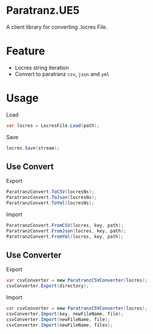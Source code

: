 # Paratranz.UE5
A client library for converting .locres File.

# Feature
-	Locres string iteration
-   Convert to paratranz `csv`, `json` and `yml`

# Usage

Load
```cs
var locres = LocresFile.Load(path);
```

Save
```cs
locres.Save(stream);
```

## Use Convert

Export
```cs
ParatranzConvert.ToCSV(locresNs);
ParatranzConvert.ToJson(locresNs);
ParatranzConvert.ToYml(locresNs);
```

Import
```cs
ParatranzConvert.FromCSV(locres, key, path);
ParatranzConvert.FromJson(locres, key, path);
ParatranzConvert.FromYml(locres, key, path);
```

## Use Converter

Export
```cs
var csvConverter = new ParatranzCSVConverter(locres);
csvConverter.Export(directory);
```

Import
```cs
var csvConverter = new ParatranzCSVConverter(locres);
csvConverter.Import(key, newFileName, file);
csvConverter.Import(newFileName, file);
csvConverter.Import(newFileName, files);
```
